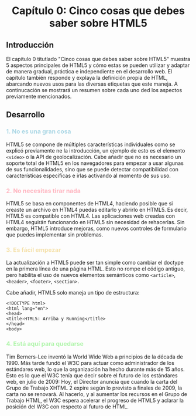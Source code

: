 <center> <h1>Capítulo 0: Cinco cosas que debes saber sobre HTML5</h1></center>

## Introducción
El capítulo 0 titutlado "Cinco cosas que debes saber sobre HTML5" muestra 5 aspectos principales de HTML5 y cómo estas se pueden utilizar y adaptar de manera gradual, práctica e independiente en el desarrollo web.
El capítulo también responde y explaya la definición propia de HTML, abarcando nuevos usos para las diversas etiquetas que este maneja.
A continucación se mostrará un resumen sobre cada uno ded los aspectos previamente mencionados.

## Desarrollo

<h3 style="color:lightblue">1. No es una gran cosa</h3>

HTML5 se compone de múltiples características individuales como se explicó previamente ne la introducción, un ejemplo de esto es el elemento `<video>` o la API de geolocalización. 
Cabe añadir que no es necesario un soporte total de HTML5 en los navegadores para empezar a usar algunas de sus funcionalidades, sino que se puede detectar compatibilidad con características específicas e irlas activando al momento de sus uso.

<h3 style="color:lightpink">2. No necesitas tirar nada</h3>
HTML5 se basa en componentes de HTML4, haciendo posible que si creaste un archivo en HTML4 puedas editarlo y abrirlo en HTML5.
Es decir, HTML5 es compatible con HTML4. Las aplicaciones web creadas con HTML4 seguirán funcionando en HTML5 sin necesidad de rehacerlas. Sin embargo, HTML5 introduce mejoras, como nuevos controles de formulario que puedes implementar sin problemas.

<h3 style="color:#f5e1ab">3. Es fácil empezar</h3>

La actualización a HTML5 puede ser tan simple como cambiar el doctype en la primera línea de una página HTML. Esto no rompe el código antiguo, pero habilita el uso de nuevos elementos semánticos como `<article>`, `<header>`, `<footer>`, `<section>`.

Cabe añadir, HTML5 solo maneja un tipo de estructura: 

`<!DOCTYPE html>` <br>
`<html lang="en">` <br>
`<head>` <br>
    `<title›HTML5: Arriba y Running</title>` <br>
`</head>` <br>
`<body>`

<h3 style="color:#b0f5ab">4. Está aquí para quedarse</h3>

Tim Berners-Lee inventó la World Wide Web a principios de la década de 1990. Más tarde fundó el W3C para actuar como administrador de los estándares web, lo que la organización ha hecho durante más de 15 años. Esto es lo que el W3C tenía que decir sobre el futuro de los estándares web, en julio de 2009:
Hoy, el Director anuncia que cuando la carta del Grupo de Trabajo XHTML 2 expire según lo previsto a finales de 2009, la carta no se renovará. Al hacerlo, y al aumentar los recursos en el Grupo de Trabajo HTML, el W3C espera acelerar el progreso de HTML5 y aclarar la posición del W3C con respecto al futuro de HTML.
